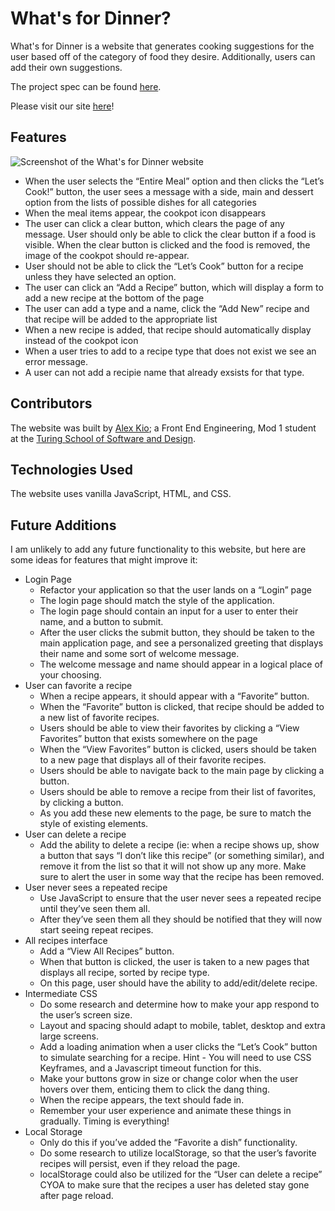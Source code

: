 # What's for Dinner?

What's for Dinner is a website that generates cooking suggestions for the user based off of the category of food they desire. Additionally, users can add their own suggestions.

The project spec can be found [here](https://frontend.turing.io/projects/module-1/dinner.html).

Please visit our site [here](https://clairefields15.github.io/romcom/)!

## Features

![Screenshot of the What's for Dinner website](https://user-images.githubusercontent.com/12686237/114321071-e6c8b180-9ae6-11eb-951e-3f56ef3c92fd.png)
* When the user selects the “Entire Meal” option and then clicks the “Let’s Cook!” button, the user sees a message with a side, main and dessert option from the lists of possible dishes for all categories
* When the meal items appear, the cookpot icon disappears
* The user can click a clear button, which clears the page of any message. User should only be able to click the clear button if a food is visible. When the clear button is clicked and the food is removed, the image of the cookpot should re-appear.
* User should not be able to click the “Let’s Cook” button for a recipe unless they have selected an option.
* The user can click an “Add a Recipe” button, which will display a form to add a new recipe at the bottom of the page
* The user can add a type and a name, click the “Add New” recipe and that recipe will be added to the appropriate list
* When a new recipe is added, that recipe should automatically display instead of the cookpot icon
* When a user tries to add to a recipe type that does not exist we see an error message.
* A user can not add a recipie name that already exsists for that type.


## Contributors

The website was built by [Alex Kio](https://github.com/alexmkio/); a Front End Engineering, Mod 1 student at the [Turing School of Software and Design](https://turing.io/).

## Technologies Used

The website uses vanilla JavaScript, HTML, and CSS.

## Future Additions

I am unlikely to add any future functionality to this website, but here are some ideas for features that might improve it:

* Login Page
  * Refactor your application so that the user lands on a “Login” page
  * The login page should match the style of the application.
  * The login page should contain an input for a user to enter their name, and a button to submit.
  * After the user clicks the submit button, they should be taken to the main application page, and see a personalized greeting that displays their name and some sort of welcome message.
  * The welcome message and name should appear in a logical place of your choosing.
* User can favorite a recipe
  * When a recipe appears, it should appear with a “Favorite” button.
  * When the “Favorite” button is clicked, that recipe should be added to a new list of favorite recipes.
  * Users should be able to view their favorites by clicking a “View Favorites” button that exists somewhere on the page
  * When the “View Favorites” button is clicked, users should be taken to a new page that displays all of their favorite recipes.
  * Users should be able to navigate back to the main page by clicking a button.
  * Users should be able to remove a recipe from their list of favorites, by clicking a button.
  * As you add these new elements to the page, be sure to match the style of existing elements.
* User can delete a recipe
  * Add the ability to delete a recipe (ie: when a recipe shows up, show a button that says “I don’t like this recipe” (or something similar), and remove it from the list so that it will not show up any more. Make sure to alert the user in some way that the recipe has been removed.
* User never sees a repeated recipe
  * Use JavaScript to ensure that the user never sees a repeated recipe until they’ve seen them all.
  * After they’ve seen them all they should be notified that they will now start seeing repeat recipes.
* All recipes interface
  * Add a “View All Recipes” button.
  * When that button is clicked, the user is taken to a new pages that displays all recipe, sorted by recipe type.
  * On this page, user should have the ability to add/edit/delete recipe.
* Intermediate CSS
  * Do some research and determine how to make your app respond to the user’s screen size.
  * Layout and spacing should adapt to mobile, tablet, desktop and extra large screens.
  * Add a loading animation when a user clicks the “Let’s Cook” button to simulate searching for a recipe. Hint - You will need to use CSS Keyframes, and a Javascript timeout function for this.
  * Make your buttons grow in size or change color when the user hovers over them, enticing them to click the dang thing.
  * When the recipe appears, the text should fade in.
  * Remember your user experience and animate these things in gradually. Timing is everything!
* Local Storage
  * Only do this if you’ve added the “Favorite a dish” functionality.
  * Do some research to utilize localStorage, so that the user’s favorite recipes will persist, even if they reload the page.
  * localStorage could also be utilized for the “User can delete a recipe” CYOA to make sure that the recipes a user has deleted stay gone after page reload.
